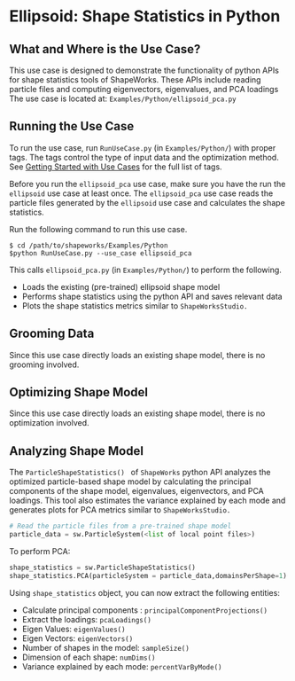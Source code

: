 # Ellipsoid: Shape Statistics in Python

## What and Where is the Use Case? 

This use case is designed to demonstrate the functionality of python APIs for shape statistics tools of ShapeWorks. These APIs include reading particle files and computing eigenvectors, eigenvalues, and PCA loadings
The use case is located at: `Examples/Python/ellipsoid_pca.py`

## Running the Use Case

To run the use case, run `RunUseCase.py` (in `Examples/Python/`) with proper tags. The tags control the type of input data and the optimization method. See [Getting Started with Use Cases](../use-cases/use-cases.md#running-use-case) for the full list of tags.

Before you run the `ellipsoid_pca` use case, make sure you have the run the `ellipsoid` use case at least once. The `ellipsoid_pca` use case reads the particle files generated by the `ellipsoid` use case and calculates the shape statistics.

Run the following command to run this use case.
```
$ cd /path/to/shapeworks/Examples/Python
$python RunUseCase.py --use_case ellipsoid_pca 
```

This calls `ellipsoid_pca.py` (in `Examples/Python/`) to perform the following.

* Loads the existing (pre-trained) ellipsoid shape model 
* Performs shape statistics using the python API and saves relevant data
* Plots the shape statistics metrics similar to `ShapeWorksStudio.`



## Grooming Data

Since this use case directly loads an existing shape model, there is no grooming involved. 

## Optimizing Shape Model

Since this use case directly loads an existing shape model, there is no optimization involved.

## Analyzing Shape Model

The `ParticleShapeStatistics() ` of `ShapeWorks` python API analyzes the optimized particle-based shape model by calculating the principal components of the shape model, eigenvalues, eigenvectors, and PCA loadings. This tool also estimates the variance explained by each mode and generates plots for PCA metrics similar to `ShapeWorksStudio.` 

```python
# Read the particle files from a pre-trained shape model
particle_data = sw.ParticleSystem(<list of local point files>)
```

To perform PCA:

```python
shape_statistics = sw.ParticleShapeStatistics()
shape_statistics.PCA(particleSystem = particle_data,domainsPerShape=1)
```

Using `shape_statistics` object, you can now extract the following entities:
* Calculate principal components : `principalComponentProjections()`
* Extract the loadings: `pcaLoadings()`
* Eigen Values: `eigenValues()`
* Eigen Vectors: `eigenVectors()`
* Number of shapes in the model: `sampleSize()`
* Dimension of each shape: `numDims()`
* Variance explained by each mode: `percentVarByMode()`